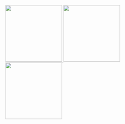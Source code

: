 <div>
  <a href="https://github.com/GuilhermeDeOliveiraAmorim">
  <img height="180em" src="https://github-readme-stats.vercel.app/api?username=GuilhermeDeOliveiraAmorim&show_icons=true&theme=dracula&include_all_commits=true&count_private=true"/>
  <img height="180em" src="https://github-readme-stats.vercel.app/api/top-langs/?username=GuilhermeDeOliveiraAmorim&layout=compact&langs_count=7&theme=dracula"/>
</div>
  <div>
<img height="180em" src="[![willianrod's wakatime stats](https://github-readme-stats.vercel.app/api/wakatime?username=GuilhermeDeOliveiraAmorim)](https://github.com/anuraghazra/github-readme-stats)
"/>
</div>

